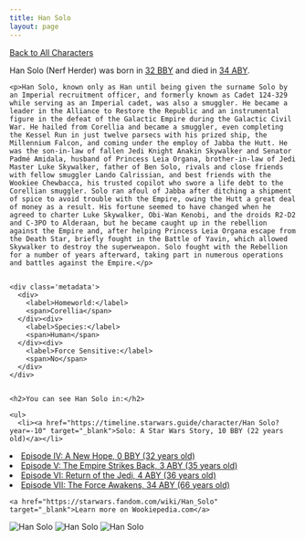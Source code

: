 ```yaml
---
title: Han Solo
layout: page
---
```

<a href="/character" class="smaller">Back to All Characters</a>

<div class="container">
  <div class="col-10">
    <p>
    Han Solo (Nerf Herder)     was born in <a href="https://timeline.starwars.guide/character/Han Solo?year=-32" target="_blank">32 BBY</a> and died in <a href="https://timeline.starwars.guide/character/Han Solo?year=34" target="_blank">34 ABY</a>.        
    </p>

    <p>Han Solo, known only as Han until being given the surname Solo by an Imperial recruitment officer, and formerly known as Cadet 124-329 while serving as an Imperial cadet, was also a smuggler. He became a leader in the Alliance to Restore the Republic and an instrumental figure in the defeat of the Galactic Empire during the Galactic Civil War. He hailed from Corellia and became a smuggler, even completing the Kessel Run in just twelve parsecs with his prized ship, the Millennium Falcon, and coming under the employ of Jabba the Hutt. He was the son-in-law of fallen Jedi Knight Anakin Skywalker and Senator Padmé Amidala, husband of Princess Leia Organa, brother-in-law of Jedi Master Luke Skywalker, father of Ben Solo, rivals and close friends with fellow smuggler Lando Calrissian, and best friends with the Wookiee Chewbacca, his trusted copilot who swore a life debt to the Corellian smuggler. Solo ran afoul of Jabba after ditching a shipment of spice to avoid trouble with the Empire, owing the Hutt a great deal of money as a result. His fortune seemed to have changed when he agreed to charter Luke Skywalker, Obi-Wan Kenobi, and the droids R2-D2 and C-3PO to Alderaan, but he became caught up in the rebellion against the Empire and, after helping Princess Leia Organa escape from the Death Star, briefly fought in the Battle of Yavin, which allowed Skywalker to destroy the superweapon. Solo fought with the Rebellion for a number of years afterward, taking part in numerous operations and battles against the Empire.</p>


    <div class='metadata'>
      <div>
        <label>Homeworld:</label>
        <span>Corellia</span>
      </div><div>
        <label>Species:</label>
        <span>Human</span>
      </div><div>
        <label>Force Sensitive:</label>
        <span>No</span>
      </div>
    </div>


    <h2>You can see Han Solo in:</h2>

    <ul>
      <li><a href="https://timeline.starwars.guide/character/Han Solo?year=-10" target="_blank">Solo: A Star Wars Story, 10 BBY (22 years old)</a></li>
  <li><a href="https://timeline.starwars.guide/character/Han Solo?year=0" target="_blank">Episode IV: A New Hope, 0 BBY (32 years old)</a></li>
  <li><a href="https://timeline.starwars.guide/character/Han Solo?year=3" target="_blank">Episode V: The Empire Strikes Back, 3 ABY (35 years old)</a></li>
  <li><a href="https://timeline.starwars.guide/character/Han Solo?year=4" target="_blank">Episode VI: Return of the Jedi, 4 ABY (36 years old)</a></li>
  <li><a href="https://timeline.starwars.guide/character/Han Solo?year=34" target="_blank">Episode VII: The Force Awakens, 34 ABY (66 years old)</a></li>
    </ul>

    <a href="https://starwars.fandom.com/wiki/Han_Solo" target="_blank">Learn more on Wookiepedia.com</a>
  </div>
  <div class="character_image col-2">
    <img src="https://timeline.starwars.guide//images/solo-og.png" alt="Han Solo" />
<img src="https://timeline.starwars.guide//images/solo-old.png" alt="Han Solo" />
    <img src="https://timeline.starwars.guide//images/solo-young.png" alt="Han Solo" />
  </div>
</div>
